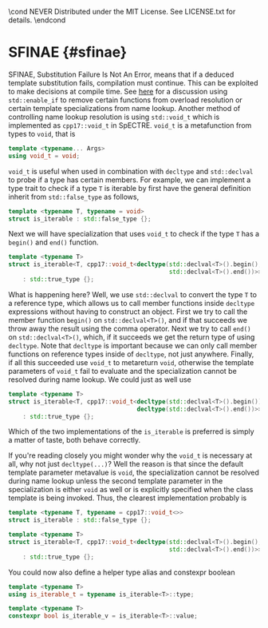 \cond NEVER
Distributed under the MIT License.
See LICENSE.txt for details.
\endcond
# SFINAE {#sfinae}

SFINAE, Substitution Failure Is Not An Error, means that if a deduced template
substitution fails, compilation must continue. This can be exploited to make
decisions at compile time. See [here](http://nilsdeppe.com/posts/tmpl-part1)
for a discussion using `std::enable_if` to remove certain functions from
overload resolution or certain template specializations from name lookup.
Another method of controlling name lookup resolution is using `std::void_t`
which is implemented as `cpp17::void_t` in SpECTRE. `void_t` is a metafunction
from types to `void`, that is

```cpp
template <typename... Args>
using void_t = void;
```

`void_t` is useful when used in combination with `decltype` and `std::declval`
to probe if a type has certain members. For example, we can implement a type
trait to check if a type `T` is iterable by first have the general definition
inherit from `std::false_type` as follows,

```cpp
template <typename T, typename = void>
struct is_iterable : std::false_type {};
```

Next we will have specialization that uses `void_t` to check if the type `T`
has a `begin()` and `end()` function.

```cpp
template <typename T>
struct is_iterable<T, cpp17::void_t<decltype(std::declval<T>().begin(),
                                             std::declval<T>().end())>>
    : std::true_type {};
```

What is happening here? Well, we use `std::declval` to convert the type `T`
to a reference type, which allows us to call member functions inside `decltype`
expressions without having to construct an object. First we try to call the
member function `begin()` on `std::declval<T>()`, and if that succeeds we
throw away the result using the comma operator. Next we try to call `end()`
on `std::declval<T>()`, which, if it succeeds we get the return type of
using `decltype`. Note that `decltype` is important because we can only call
member functions on reference types inside of `decltype`, not just anywhere.
Finally, if all this succeeded use `void_t` to metareturn `void`, otherwise
the template parameters of `void_t` fail to evaluate and the specialization
cannot be resolved during name lookup. We could just as well use

```cpp
template <typename T>
struct is_iterable<T, cpp17::void_t<decltype(std::declval<T>().begin()),
                                    decltype(std::declval<T>().end())>>
    : std::true_type {};
```

Which of the two implementations of the `is_iterable` is preferred is simply
a matter of taste, both behave correctly.

If you're reading closely you might wonder why the `void_t` is necessary at
all, why not just `decltype(...)`? Well the reason is that since the default
template parameter metavalue is `void`, the specialization cannot be resolved
during name lookup unless the second template parameter in the specialization
is either `void` as well or is explicitly specified when the class template
is being invoked. Thus, the clearest implementation probably is

```cpp
template <typename T, typename = cpp17::void_t<>>
struct is_iterable : std::false_type {};

template <typename T>
struct is_iterable<T, cpp17::void_t<decltype(std::declval<T>().begin(),
                                             std::declval<T>().end())>>
    : std::true_type {};
```

You could now also define a helper type alias and constexpr boolean

```cpp
template <typename T>
using is_iterable_t = typename is_iterable<T>::type;

template <typename T>
constexpr bool is_iterable_v = is_iterable<T>::value;
```
